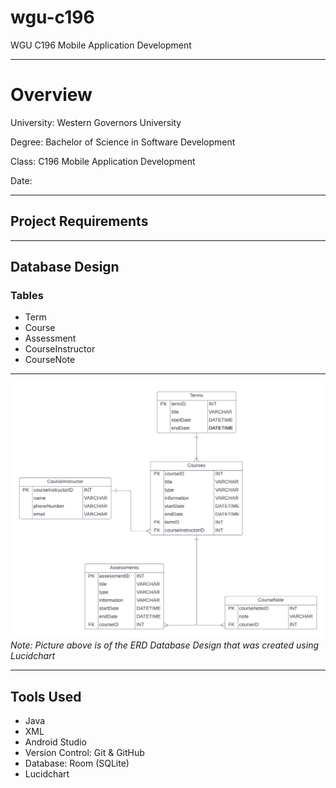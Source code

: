 # wgu-c196
WGU C196 Mobile Application Development

---

# Overview

University: Western Governors University

Degree: Bachelor of Science in Software Development

Class: C196 Mobile Application Development

Date: 



---

## Project Requirements


---

## Database Design

### Tables
* Term
* Course
* Assessment
* CourseInstructor
* CourseNote

---

![ERD Database Design made in Lucidchart](/database-design/WGU-C196-Database-ERD.png)
*Note: Picture above is of the ERD Database Design that was created using Lucidchart*

---

## Tools Used

* Java
* XML
* Android Studio
* Version Control: Git & GitHub
* Database: Room (SQLite)
* Lucidchart
